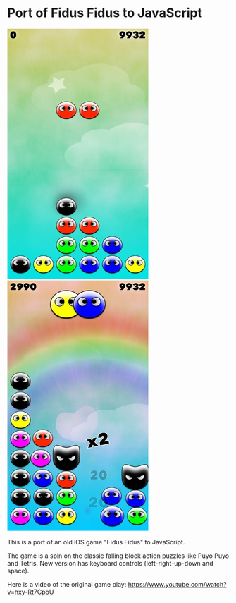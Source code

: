 # Port of Fidus Fidus to JavaScript

![](./screenshots/fidus-fidus-1.jpg) ![](./screenshots/fidus-fidus-2.jpg)

This is a port of an old iOS game "Fidus Fidus" to JavaScript.

The game is a spin on the classic falling block action puzzles like Puyo Puyo and Tetris. New version has keyboard controls (left-right-up-down and space).

Here is a video of the original game play: https://www.youtube.com/watch?v=hxy-Rt7CpoU
